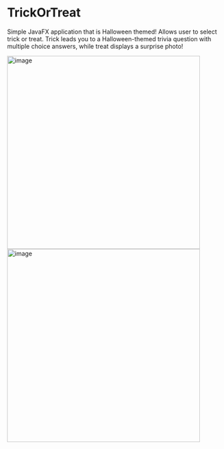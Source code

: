 # TrickOrTreat
Simple JavaFX application that is Halloween themed! Allows user to select trick or treat. Trick leads you to a Halloween-themed trivia question with multiple choice answers, while treat displays a surprise photo!

<img width="450" alt="image" src="https://user-images.githubusercontent.com/91913752/215716339-e8e0bd3b-2b3c-4112-a290-d5120c5fbc34.png"> <img width="450" alt="image" src="https://user-images.githubusercontent.com/91913752/215716394-f10d8e0b-4e8b-4993-aa7f-2b09b4c85a82.png">
